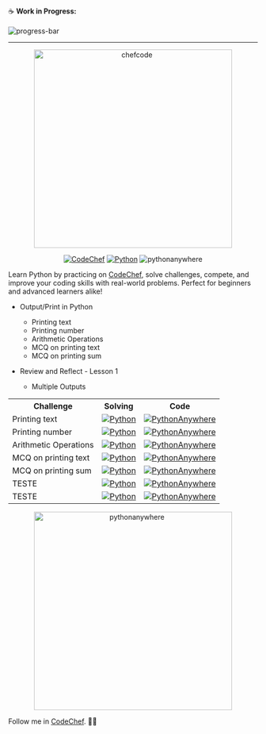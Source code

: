 :coffee: **Work in Progress:**  
</br>
![progress-bar](https://geps.dev/progress/3?dangerColor=800000&warningColor=ff9900&successColor=006600)

---

<div align="center">
<img src="https://cdn.codechef.com/images/cc-logo.svg" alt="chefcode" width="400px">
</div>

<div align="center"> 

[![CodeChef](https://img.shields.io/badge/CodeChef-5B4638?style=for-the-badge&logo=codechef&logoColor=white&link=https://www.codechef.com/users/tower_boat_88)](https://www.codechef.com/users/tower_boat_88) [![Python](https://img.shields.io/badge/Python-3776AB?style=for-the-badge&logo=Python&logoColor=white&link=https://www.codechef.com/users/tower_boat_88)](https://www.codechef.com/users/tower_boat_88) ![pythonanywhere](https://img.shields.io/badge/pythonanywhere-1D9FD7?style=for-the-badge&logo=pythonanywhere&logoColor=white&link=https://www.pythonanywhere.com/user/mayannaoliveira/shares/2cd36b2f71124c0c85472b136633eb0d/)

</div>


Learn Python by practicing on [CodeChef](https://www.codechef.com/users/tower_boat_88), solve challenges, compete, and improve your coding skills with real-world problems. Perfect for beginners and advanced learners alike!

<!-- CODECHEF -->
- Output/Print in Python
    - Printing text
    - Printing number
    - Arithmetic Operations
    - MCQ on printing text
    - MCQ on printing sum

- Review and Reflect - Lesson 1
    - Multiple Outputs

<table>
<tr>
<th>Challenge</th>
<th>Solving</th>
<th>Code</th>
</tr>
<tr>
<!-- Fim da Linha -->
<!-- Início da Linha -->
<td>Printing text</td>
<td>
<a href="/introduction/printing-text.md">
<img src="https://img.shields.io/badge/Python-3776AB.svg?style=flat&logo=Python&logoColor=white" alt="Python"></a>
</td>
<td>
<a href="https://www.pythonanywhere.com/user/mayannaoliveira/shares/2cd36b2f71124c0c85472b136633eb0d/">
<img src="https://img.shields.io/badge/PythonAnywhere-1D9FD7.svg?style=flat&logo=PythonAnywhere&logoColor=white" alt="PythonAnywhere"></a>
</td>
</tr>
<!-- Fim da Linha -->
<!-- Início da Linha -->
<tr>
<td>Printing number</td>
<td>
<a href="/introduction/printing-number.md">
<img src="https://img.shields.io/badge/Python-3776AB.svg?style=flat&logo=Python&logoColor=white" alt="Python"></a>
</td>
<td>
<a href="https://www.pythonanywhere.com/user/mayannaoliveira/shares/2cd36b2f71124c0c85472b136633eb0d/">
<img src="https://img.shields.io/badge/PythonAnywhere-1D9FD7.svg?style=flat&logo=PythonAnywhere&logoColor=white" alt="PythonAnywhere"></a>
</td>
</tr>
<!-- Fim da Linha -->
<!-- Início da Linha -->
<tr>
<td>Arithmetic Operations</td>
<td>
<a href="/introduction/arithmetic-operations.md">
<img src="https://img.shields.io/badge/Python-3776AB.svg?style=flat&logo=Python&logoColor=white" alt="Python"></a>
</td>
<td>
<a href="https://www.pythonanywhere.com/user/mayannaoliveira/shares/2cd36b2f71124c0c85472b136633eb0d/">
<img src="https://img.shields.io/badge/PythonAnywhere-1D9FD7.svg?style=flat&logo=PythonAnywhere&logoColor=white" alt="PythonAnywhere"></a>
</td>
</tr>
<!-- Fim da Linha -->
<!-- Início da Linha -->
<tr>
<td>MCQ on printing text</td>
<td>
<a href="/introduction/mcq-printing-text.md">
<img src="https://img.shields.io/badge/Python-3776AB.svg?style=flat&logo=Python&logoColor=white" alt="Python"></a>
</td>
<td>
<a href="https://www.pythonanywhere.com/user/mayannaoliveira/shares/2cd36b2f71124c0c85472b136633eb0d/">
<img src="https://img.shields.io/badge/PythonAnywhere-1D9FD7.svg?style=flat&logo=PythonAnywhere&logoColor=white" alt="PythonAnywhere"></a>
</td>
</tr>
<!-- Fim da Linha -->
<!-- Início da Linha -->
<tr>
<td>MCQ on printing sum</td>
<td>
<a href="/introduction/mcq-printing-sum.md">
<img src="https://img.shields.io/badge/Python-3776AB.svg?style=flat&logo=Python&logoColor=white" alt="Python"></a>
</td>
<td>
<a href="">
<img src="https://img.shields.io/badge/PythonAnywhere-1D9FD7.svg?style=flat&logo=PythonAnywhere&logoColor=white" alt="PythonAnywhere"></a>
</td>
</tr>
<!-- Fim da Linha -->
<!-- Início da Linha -->
<tr>
<td>TESTE</td>
<td>
<a href="/introduction/">
<img src="https://img.shields.io/badge/Python-3776AB.svg?style=flat&logo=Python&logoColor=white" alt="Python"></a>
</td>
<td>
<a href=" ">
<img src="https://img.shields.io/badge/PythonAnywhere-1D9FD7.svg?style=flat&logo=PythonAnywhere&logoColor=white" alt="PythonAnywhere"></a>
</td>
</tr>
<!-- Fim da Linha -->
<!-- Início da Linha -->
<tr>
<td>TESTE</td>
<td>
<a href="/introduction/">
<img src="https://img.shields.io/badge/Python-3776AB.svg?style=flat&logo=Python&logoColor=white" alt="Python"></a>
</td>
<td>
<a href=" ">
<img src="https://img.shields.io/badge/PythonAnywhere-1D9FD7.svg?style=flat&logo=PythonAnywhere&logoColor=white" alt="PythonAnywhere"></a>
</td>
</tr>
<!-- Fim da Linha -->
</table>


<div align="center">
<a href="https://www.pythonanywhere.com/user/mayannaoliveira">
<img src="https://www.pythonanywhere.com/static/anywhere/images/PA-logo.svg" alt="pythonanywhere" width="400px">
<a>
</div>

Follow me in [CodeChef](https://www.codechef.com/users/tower_boat_88). :cook: